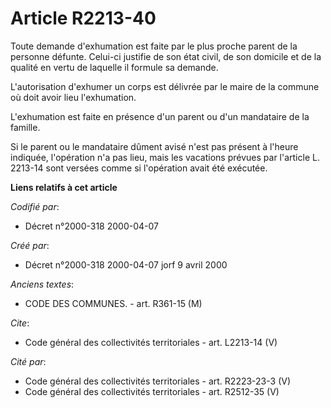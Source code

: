 # Article R2213-40

Toute demande d'exhumation est faite par le plus proche parent de la personne défunte. Celui-ci justifie de son état civil,
de son domicile et de la qualité en vertu de laquelle il formule sa demande.

L'autorisation d'exhumer un corps est délivrée par le maire de la commune où doit avoir lieu l'exhumation.

L'exhumation est faite en présence d'un parent ou d'un mandataire de la famille.

Si le parent ou le mandataire dûment avisé n'est pas présent à l'heure indiquée, l'opération n'a pas lieu, mais les vacations
prévues par l'article L. 2213-14 sont versées comme si l'opération avait été exécutée.

**Liens relatifs à cet article**

_Codifié par_:

  - Décret n°2000-318 2000-04-07

_Créé par_:

  - Décret n°2000-318 2000-04-07 jorf 9 avril 2000

_Anciens textes_:

  - CODE DES COMMUNES. - art. R361-15 (M)

_Cite_:

  - Code général des collectivités territoriales - art. L2213-14 (V)

_Cité par_:

  - Code général des collectivités territoriales - art. R2223-23-3 (V)
  - Code général des collectivités territoriales - art. R2512-35 (V)
